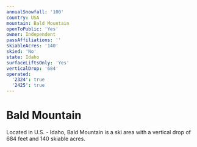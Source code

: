 ```yaml
---
annualSnowfall: '100'
country: USA
mountain: Bald Mountain
openToPublic: 'Yes'
owner: Independent
passAffiliations: ''
skiableAcres: '140'
skied: 'No'
state: Idaho
surfaceLiftsOnly: 'Yes'
verticalDrop: '684'
operated:
  '2324': true
  '2425': true
---
```



# Bald Mountain

Located in U.S. - Idaho, Bald Mountain is a ski area with a vertical drop of 684 feet and 140 skiable acres.
